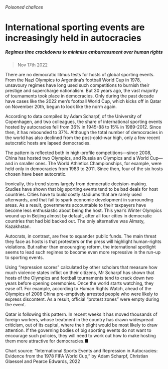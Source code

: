 ###### Poisoned chalices
# International sporting events are increasingly held in autocracies 
##### Regimes time crackdowns to minimise embarrassment over human rights 
> Nov 17th 2022 


There are no democratic litmus tests for hosts of global sporting events. From the Nazi Olympics to Argentina’s football World Cup in 1978, unsavoury regimes have long used such competitions to burnish their prestige and supercharge nationalism. But 30 years ago, the vast majority of tournaments took place in democracies. Only during the past decade have cases like the 2022 men’s football World Cup, which kicks off in Qatar on November 20th, begun to look like the norm again.
According to data compiled by Adam Scharpf, of the University of Copenhagen, and two colleagues, the share of international sporting events hosted by autocracies fell from 36% in 1945-88 to 15% in 1989-2012. Since then, it has rebounded to 37%. Although the total number of democracies in the world has also declined from the post-cold-war high, only a few recent autocratic hosts are lapsed democracies.
The pattern is reflected both in high-profile competitions—since 2008, China has hosted two Olympics, and Russia an Olympics and a World Cup—and in smaller ones. The World Athletics Championships, for example, were held only in democracies from 1983 to 2011. Since then, four of the six hosts chosen have been autocratic.


Ironically, this trend stems largely from democratic decision-making. Studies have shown that big sporting events tend to be bad deals for host countries. Cities have to build costly stadiums that are rarely used afterwards, and that fail to spark economic development in surrounding areas. As a result, governments accountable to their taxpayers have become less enthusiastic about being the host. This year’s Winter Olympics wound up in Beijing almost by default, after all four cities in democratic countries that had bid backed out. The only alternative was Almaty, Kazakhstan. 
Autocrats, in contrast, are free to squander public funds. The main threat they face as hosts is that protesters or the press will highlight human-rights violations. But rather than encouraging reform, the international spotlight seems to lead such regimes to become even more repressive in the run-up to sporting events.
Using “repression scores” calculated by other scholars that measure how much violence states inflict on their citizens, Mr Scharpf has shown that hosts of the Olympics and football tournaments tend to crack down two years before opening ceremonies. Once the world starts watching, they ease off. For example, according to Human Rights Watch, ahead of the Olympics of 2008 China pre-emptively arrested people who were likely to express discontent. As a result, official “protest zones” were empty during the event. 
Qatar is following this pattern. In recent weeks it has moved thousands of foreign workers, whose treatment in the country has drawn widespread criticism, out of its capital, where their plight would be most likely to draw attention. If the governing bodies of big sporting events do not want to encourage such policies, they will need to work out how to make hosting them more attractive for democracies.■
Chart source: “International Sports Events and Repression in Autocracies: Evidence from the 1978 FIFA World Cup,” by Adam Scharpf, Christian Glaessel and Pearce Edwards, 2022
